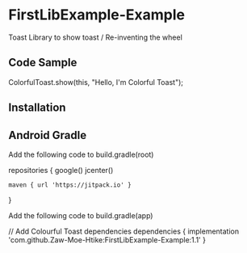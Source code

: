 # FirstLibExample-Example
Toast Library to show toast / Re-inventing the wheel

Code Sample
-----------
ColorfulToast.show(this, "Hello, I'm Colorful Toast");

Installation
------------
Android Gradle
--------------
Add the following code to build.gradle(root)

repositories {
    google()
    jcenter()

    maven { url 'https://jitpack.io' }
}

Add the following code to build.gradle(app)

// Add Colourful Toast dependencies
dependencies {
    implementation 'com.github.Zaw-Moe-Htike:FirstLibExample-Example:1.1'
}
